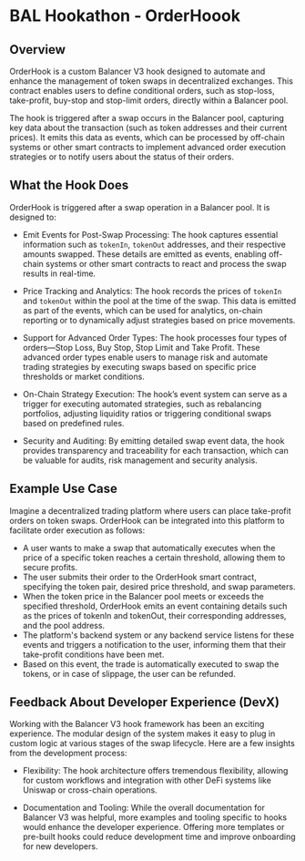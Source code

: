 # BAL Hookathon - OrderHoook

## Overview

OrderHook is a custom Balancer V3 hook designed to automate and enhance the management of token swaps in decentralized exchanges. This contract enables users to define conditional orders, such as stop-loss, take-profit, buy-stop and stop-limit orders, directly within a Balancer pool.

The hook is triggered after a swap occurs in the Balancer pool, capturing key data about the transaction (such as token addresses and their current prices). It emits this data as events, which can be processed by off-chain systems or other smart contracts to implement advanced order execution strategies or to notify users about the status of their orders.

## What the Hook Does

OrderHook is triggered after a swap operation in a Balancer pool. It is designed to:

- Emit Events for Post-Swap Processing: The hook captures essential information such as ```tokenIn```, ```tokenOut``` addresses, and their respective amounts swapped. These details are emitted as events, enabling off-chain systems or other smart contracts to react and process the swap results in real-time.

- Price Tracking and Analytics: The hook records the prices of ```tokenIn``` and ```tokenOut``` within the pool at the time of the swap. This data is emitted as part of the events, which can be used for analytics, on-chain reporting or to dynamically adjust strategies based on price movements.

- Support for Advanced Order Types: The hook processes four types of orders—Stop Loss, Buy Stop, Stop Limit and Take Profit. These advanced order types enable users to manage risk and automate trading strategies by executing swaps based on specific price thresholds or market conditions.

- On-Chain Strategy Execution: The hook’s event system can serve as a trigger for executing automated strategies, such as rebalancing portfolios, adjusting liquidity ratios or triggering conditional swaps based on predefined rules.

- Security and Auditing: By emitting detailed swap event data, the hook provides transparency and traceability for each transaction, which can be valuable for audits, risk management and security analysis.

## Example Use Case

Imagine a decentralized trading platform where users can place take-profit orders on token swaps. OrderHook can be integrated into this platform to facilitate order execution as follows:

- A user wants to make a swap that automatically executes when the price of a specific token reaches a certain threshold, allowing them to secure profits.
- The user submits their order to the OrderHook smart contract, specifying the token pair, desired price threshold, and swap parameters.
- When the token price in the Balancer pool meets or exceeds the specified threshold, OrderHook emits an event containing details such as the prices of tokenIn and tokenOut, their corresponding addresses, and the pool address.
- The platform's backend system or any backend service listens for these events and triggers a notification to the user, informing them that their take-profit conditions have been met.
- Based on this event, the trade is automatically executed to swap the tokens, or in case of slippage, the user can be refunded.

## Feedback About Developer Experience (DevX)

Working with the Balancer V3 hook framework has been an exciting experience. The modular design of the system makes it easy to plug in custom logic at various stages of the swap lifecycle. Here are a few insights from the development process:

- Flexibility: The hook architecture offers tremendous flexibility, allowing for custom workflows and integration with other DeFi systems like Uniswap or cross-chain operations.

- Documentation and Tooling: While the overall documentation for Balancer V3 was helpful, more examples and tooling specific to hooks would enhance the developer experience. Offering more templates or pre-built hooks could reduce development time and improve onboarding for new developers.
